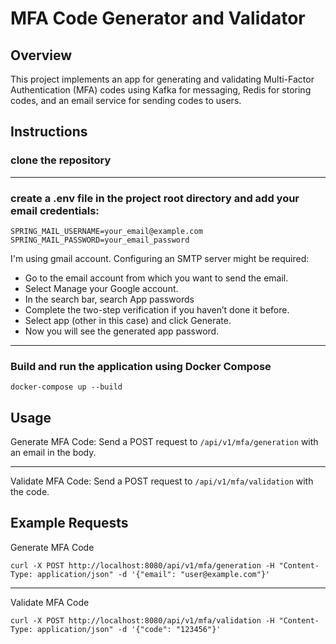# MFA Code Generator and Validator

## Overview

This project implements an app for generating and validating Multi-Factor Authentication (MFA) codes using Kafka for messaging, Redis for storing codes, and an email service for sending codes to users.

## Instructions

### clone the repository
---
### create a .env file in the project root directory and add your email credentials:
```SPRING_MAIL_USERNAME=your_email@example.com``` \
```SPRING_MAIL_PASSWORD=your_email_password```

I'm using gmail account. Configuring an SMTP server might be required:
- Go to the email account from which you want to send the email.
- Select Manage your Google account.
- In the search bar, search App passwords
- Complete the two-step verification if you haven’t done it before.
- Select app (other in this case) and click Generate.
- Now you will see the generated app password.

---
### Build and run the application using Docker Compose
```docker-compose up --build```

## Usage

Generate MFA Code: Send a POST request to ```/api/v1/mfa/generation``` with an email in the body.

---

Validate MFA Code: Send a POST request to ```/api/v1/mfa/validation``` with the code.

## Example Requests

Generate MFA Code

```curl -X POST http://localhost:8080/api/v1/mfa/generation -H "Content-Type: application/json" -d '{"email": "user@example.com"}'```

---

Validate MFA Code

```curl -X POST http://localhost:8080/api/v1/mfa/validation -H "Content-Type: application/json" -d '{"code": "123456"}'```
